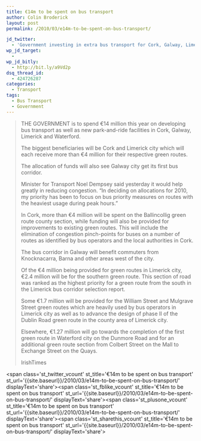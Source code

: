 ```yaml
---
title: €14m to be spent on bus transport
author: Colin Broderick
layout: post
permalink: /2010/03/e14m-to-be-spent-on-bus-transport/

jd_twitter:
  - 'Government investing in extra bus transport for Cork, Galway, Limerick and Waterford - #url#'
wp_jd_target:
  - 
wp_jd_bitly:
  - http://bit.ly/a9Vd2p
dsq_thread_id:
  - 424726287
categories:
  - Transport
tags:
  - Bus Transport
  - Government
---
```

> THE GOVERNMENT is to spend €14 million this year on developing bus transport as well as new park-and-ride facilities in Cork, Galway, Limerick and Waterford.
> 
> The biggest beneficiaries will be Cork and Limerick city which will each receive more than €4 million for their respective green routes.
> 
> The allocation of funds will also see Galway city get its first bus corridor.
> 
> Minister for Transport Noel Dempsey said yesterday it would help greatly in reducing congestion. “In deciding on allocations for 2010, my priority has been to focus on bus priority measures on routes with the heaviest usage during peak hours.”
> 
> In Cork, more than €4 million will be spent on the Ballincollig green route county section, while funding will also be provided for improvements to existing green routes. This will include the elimination of congestion pinch-points for buses on a number of routes as identified by bus operators and the local authorities in Cork.
> 
> The bus corridor in Galway will benefit commuters from Knocknacarra, Barna and other areas west of the city.
> 
> Of the €4 million being provided for green routes in Limerick city, €2.4 million will be for the southern green route. This section of road was ranked as the highest priority for a green route from the south in the Limerick bus corridor selection report.
> 
> Some €1.7 million will be provided for the William Street and Mulgrave Street green routes which are heavily used by bus operators in Limerick city as well as to advance the design of phase II of the Dublin Road green route in the county area of Limerick city.
> 
> Elsewhere, €1.27 million will go towards the completion of the first green route in Waterford city on the Dunmore Road and for an additional green route section from Colbert Street on the Mall to Exchange Street on the Quays.
> 
> IrishTimes

<span class='st\_twitter\_vcount' st\_title='€14m to be spent on bus transport' st\_url='{{site.baseurl}}/2010/03/e14m-to-be-spent-on-bus-transport/' displayText='share'></span><span class='st\_fblike\_vcount' st\_title='€14m to be spent on bus transport' st\_url='{{site.baseurl}}/2010/03/e14m-to-be-spent-on-bus-transport/' displayText='share'></span><span class='st\_plusone\_vcount' st\_title='€14m to be spent on bus transport' st\_url='{{site.baseurl}}/2010/03/e14m-to-be-spent-on-bus-transport/' displayText='share'></span><span class='st\_sharethis\_vcount' st\_title='€14m to be spent on bus transport' st\_url='{{site.baseurl}}/2010/03/e14m-to-be-spent-on-bus-transport/' displayText='share'></span>